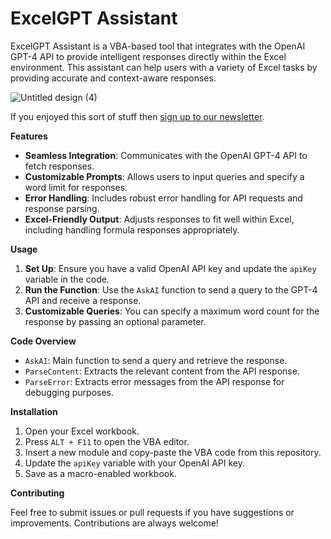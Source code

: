 # ExcelGPT Assistant

ExcelGPT Assistant is a VBA-based tool that integrates with the OpenAI GPT-4 API to provide intelligent responses directly within the Excel environment. This assistant can help users with a variety of Excel tasks by providing accurate and context-aware responses.

![Untitled design (4)](https://github.com/ThePromptIndex/ExcelAI/assets/144904800/8159ff51-52b8-4001-9cfe-f111163b9ced)

If you enjoyed this sort of stuff then [sign up to our newsletter](https://www.thepromptindex.com/newsletter.html).

**Features**

- **Seamless Integration**: Communicates with the OpenAI GPT-4 API to fetch responses.
- **Customizable Prompts**: Allows users to input queries and specify a word limit for responses.
- **Error Handling**: Includes robust error handling for API requests and response parsing.
- **Excel-Friendly Output**: Adjusts responses to fit well within Excel, including handling formula responses appropriately.

**Usage**

1. **Set Up**: Ensure you have a valid OpenAI API key and update the `apiKey` variable in the code.
2. **Run the Function**: Use the `AskAI` function to send a query to the GPT-4 API and receive a response.
3. **Customizable Queries**: You can specify a maximum word count for the response by passing an optional parameter.

**Code Overview**

- `AskAI`: Main function to send a query and retrieve the response.
- `ParseContent`: Extracts the relevant content from the API response.
- `ParseError`: Extracts error messages from the API response for debugging purposes.

**Installation**

1. Open your Excel workbook.
2. Press `ALT + F11` to open the VBA editor.
3. Insert a new module and copy-paste the VBA code from this repository.
4. Update the `apiKey` variable with your OpenAI API key.
5. Save as a macro-enabled workbook.

**Contributing**

Feel free to submit issues or pull requests if you have suggestions or improvements. Contributions are always welcome!
